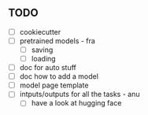 ## TODO
- [ ] cookiecutter 
- [ ] pretrained models - fra
  - [ ] saving
  - [ ] loading 
- [ ] doc for auto stuff
- [ ] doc how to add a model
- [ ] model page template
- [ ] intputs/outputs for all the tasks - anu
  - [ ] have a look at hugging face